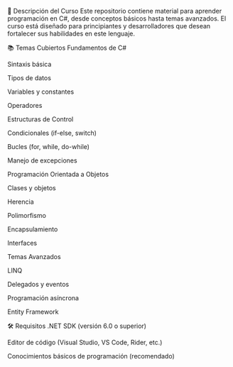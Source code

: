 📌 Descripción del Curso
Este repositorio contiene material para aprender programación en C#, desde conceptos básicos hasta temas avanzados. El curso está diseñado para principiantes y desarrolladores que desean fortalecer sus habilidades en este lenguaje.

📚 Temas Cubiertos
Fundamentos de C#

Sintaxis básica

Tipos de datos

Variables y constantes

Operadores

Estructuras de Control

Condicionales (if-else, switch)

Bucles (for, while, do-while)

Manejo de excepciones

Programación Orientada a Objetos

Clases y objetos

Herencia

Polimorfismo

Encapsulamiento

Interfaces

Temas Avanzados

LINQ

Delegados y eventos

Programación asíncrona

Entity Framework

🛠 Requisitos
.NET SDK (versión 6.0 o superior)

Editor de código (Visual Studio, VS Code, Rider, etc.)

Conocimientos básicos de programación (recomendado)
